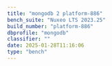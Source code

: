 ```yaml
---
title: "mongodb 2 platform-886"
bench_suite: "Nuxeo LTS 2023.25"
build_number: "platform-886"
dbprofile: "mongodb"
classifier: ""
date: 2025-01-28T11:16:06
type: "bench"
---
```

